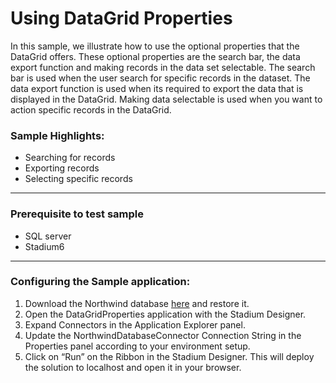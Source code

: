 # Using DataGrid Properties
In this sample, we illustrate how to use the optional properties that the DataGrid offers. These optional properties are the search bar, the data export function and making records in the data set selectable. The search bar is used when the user search for specific records in the dataset. The data export function is used when its required to export the data that is displayed in the DataGrid. Making data selectable is used when you want to action specific records in the DataGrid.

### Sample Highlights:

- Searching for records
- Exporting records
- Selecting specific records

---
### Prerequisite to test sample
- SQL server
- Stadium6
---
### Configuring the Sample application:

1. Download the Northwind database [here](https://docs.microsoft.com/en-us/dotnet/framework/data/adonet/sql/linq/downloading-sample-databases?redirectedfrom=MSDN) and restore it.
2. Open the DataGridProperties application with the Stadium Designer.
3. Expand Connectors in the Application Explorer panel.
4. Update the NorthwindDatabaseConnector Connection String in the Properties panel according to your environment setup.
5. Click on “Run” on the Ribbon in the Stadium Designer. This will deploy the solution to localhost and open it in your browser.
